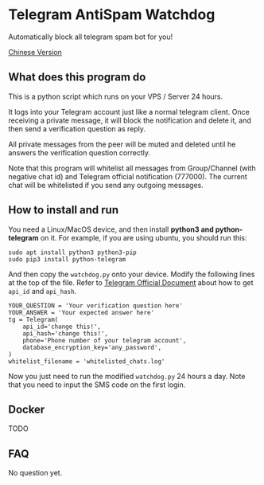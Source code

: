 # Telegram AntiSpam Watchdog

Automatically block all telegram spam bot for you!

[Chinese Version](README.md)

## What does this program do

This is a python script which runs on your VPS / Server 24 hours.

It logs into your Telegram account just like a normal telegram client. Once receiving a private message, it will block the notification and delete it, and then send a verification question as reply.

All private messages from the peer will be muted and deleted until he answers the verification question correctly.

Note that this program will whitelist all messages from Group/Channel (with negative chat id) and Telegram official notification (777000). The current chat will be whitelisted if you send any outgoing messages.

## How to install and run

You need a Linux/MacOS device, and then install **python3 and python-telegram** on it. For example, if you are using ubuntu, you should run this:

```
sudo apt install python3 python3-pip
sudo pip3 install python-telegram
```

And then copy the `watchdog.py` onto your device. Modify the following lines at the top of the file. Refer to [Telegram Official Document](https://core.telegram.org/api/obtaining_api_id#obtaining-api-id) about how to get `api_id` and `api_hash`.

```
YOUR_QUESTION = 'Your verification question here'
YOUR_ANSWER = 'Your expected answer here'
tg = Telegram(
    api_id='change this!',
    api_hash='change this!',
    phone='Phone number of your telegram account',
    database_encryption_key='any_password',
)
whitelist_filename = 'whitelisted_chats.log'
```

Now you just need to run the modified `watchdog.py` 24 hours a day. Note that you need to input the SMS code on the first login.

## Docker

TODO

## FAQ

No question yet.

